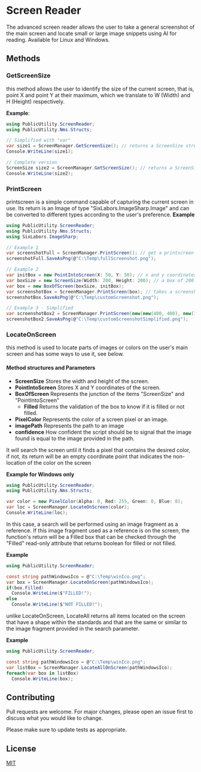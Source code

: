 
# Screen Reader
The advanced screen reader allows the user to take a general screenshot of the main screen and locate small or large image snippets using AI for reading. Available for Linux and Windows.

## Methods

### GetScreenSize
this method allows the user to identify the size of the current screen, that is, point X and point Y at their maximum, which we translate to W (Width) and H (Height) respectively.

**Example**:
```csharp
using PublicUtility.ScreenReader;
using PublicUtility.Nms.Structs;

// Simplified with "var"
var size1 = ScreenManager.GetScreenSize(); // returns a ScreenSize struct
Console.WriteLine(size1);

// Complete version
ScreenSize size2 = ScreenManager.GetScreenSize(); // returns a ScreenSize struct
Console.WriteLine(size2);
```

### PrintScreen
printscreen is a simple command capable of capturing the current screen in use. Its return is an Image of type "SixLabors.ImageSharp.Image" and can be converted to different types according to the user's preference.
**Example**
```csharp
using PublicUtility.ScreenReader;
using PublicUtility.Nms.Structs;
using SixLabors.ImageSharp;

// Example 1
var screenshotFull = ScreenManager.PrintScreen(); // get a printscreen in fullsize
screenshotFull.SaveAsPng(@"C:\Temp\fullScreenshot.png");

// Example 2
var initBox = new PointIntoScreen(X: 50, Y: 50); // x and y coordinates
var boxSize = new ScreenSize(Width: 200, Height: 200); // a box of 200 pixels X 200 pixels is formed
var box = new BoxOfScreen(boxSize, initBox);
var screenshotBox = ScreenManager.PrintScreen(box); // takes a screenshot starting from point X = 50 and point Y = 50 with a height of 200 pixels and a width of 200 pixels.
screenshotBox.SaveAsPng(@"C:\Temp\customScreenshot.png");

// Example 3 - Simplified
var screenshotBox2 = ScreenManager.PrintScreen(new(new(400, 400), new(100, 100))); // takes a screenshot starting from point X = 100 and point Y = 100 with a height of 400 pixels and a width of 400 pixels.
screenshotBox2.SaveAsPng(@"C:\Temp\customScreenshotSimplified.png");

```

### LocateOnScreen
this method is used to locate parts of images or colors on the user's main screen and has some ways to use it, see below.

#### Method structures and Parameters
- **ScreenSize** Stores the width and height of the screen.
- **PointIntoScreen** Stores X and Y coordinates of the screen.
- **BoxOfScreen** Represents the junction of the items "ScreenSize" and "PointIntoScreen"
  - **Filled** Returns the validation of the box to know if it is filled or not filled.
- **PixelColor** Represents the color of a screen pixel or an image.
- **imagePath** Represents the path to an image
- **confidence** How confident the script should be to signal that the image found is equal to the image provided in the path.


It will search the screen until it finds a pixel that contains the desired color, if not, its return will be an empty coordinate point that indicates the non-location of the color on the screen

**Example for Windows only**
```csharp
using PublicUtility.ScreenReader;
using PublicUtility.Nms.Structs;

var color = new PixelColor(Alpha: 0, Red: 255, Green: 0, Blue: 0);
var loc = ScreenManager.LocateOnScreen(color);
Console.WriteLine(loc);

```

In this case, a search will be performed using an image fragment as a reference. If this image fragment used as a reference is on the screen, the function's return will be a Filled box that can be checked through the "Filled" read-only attribute that returns boolean for filled or not filled.

**Example**
```csharp
using PublicUtility.ScreenReader;

const string pathWindowsIco = @"C:\Temp\winIco.png";
var box = ScreenManager.LocateOnScreen(pathWindowsIco);
if(box.Filled)
  Console.WriteLine($"FILLED!");
else
  Console.WriteLine($"NOT FILLED!");
```

unlike LocateOnScreen, LocateAll returns all items located on the screen that have a shape within the standards and that are the same or similar to the image fragment provided in the search parameter.

**Example**
```csharp
using PublicUtility.ScreenReader;

const string pathWindowsIco = @"C:\Temp\winIco.png";
var listBox = ScreenManager.LocateAllOnScreen(pathWindowsIco);
foreach(var box in listBox)
  Console.WriteLine(box);

```

## Contributing
Pull requests are welcome. For major changes, please open an issue first to discuss what you would like to change.

Please make sure to update tests as appropriate.

## License
[MIT](https://choosealicense.com/licenses/mit/)
